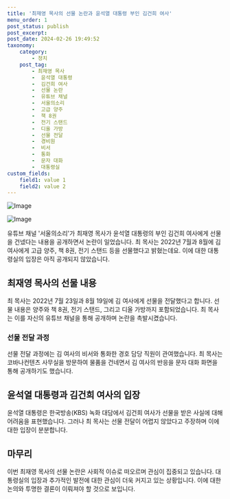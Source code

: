 ```yaml
---
title: '최재영 목사의 선물 논란과 윤석열 대통령 부인 김건희 여사'
menu_order: 1
post_status: publish
post_excerpt: 
post_date: 2024-02-26 19:49:52
taxonomy:
    category:
        - 정치
    post_tag:
        - 최재영 목사
        -  윤석열 대통령
        -  김건희 여사
        -  선물 논란
        -  유튜브 채널
        -  서울의소리
        -  고급 양주
        -  책 8권
        -  전기 스탠드
        -  디올 가방
        -  선물 전달
        -  경비원
        -  비서
        -  통화
        -  문자 대화
        -  대통령실
custom_fields:
    field1: value 1
    field2: value 2
---
```


![Image](https://imgnews.pstatic.net/image/028/2024/02/25/0002678321_001_20240226092701074.jpg?type=w647)

![Image](https://imgnews.pstatic.net/image/028/2024/02/25/0002678321_002_20240226092701127.jpg?type=w647)

유튜브 채널 '서울의소리'가 최재영 목사가 윤석열 대통령의 부인 김건희 여사에게 선물을 건넸다는 내용을 공개하면서 논란이 일었습니다. 최 목사는 2022년 7월과 8월에 김 여사에게 고급 양주, 책 8권, 전기 스탠드 등을 선물했다고 밝혔는데요. 이에 대한 대통령실의 입장은 아직 공개되지 않았습니다.
## 최재영 목사의 선물 내용
최 목사는 2022년 7월 23일과 8월 19일에 김 여사에게 선물을 전달했다고 합니다. 선물 내용은 양주와 책 8권, 전기 스탠드, 그리고 디올 가방까지 포함되었습니다. 최 목사는 이를 자신의 유튜브 채널을 통해 공개하며 논란을 촉발시켰습니다.
### 선물 전달 과정
선물 전달 과정에는 김 여사의 비서와 통화한 경호 담당 직원이 관여했습니다. 최 목사는 코바나컨텐츠 사무실을 방문하여 물품을 건네면서 김 여사의 반응을 문자 대화 화면을 통해 공개하기도 했습니다.
## 윤석열 대통령과 김건희 여사의 입장
윤석열 대통령은 한국방송(KBS) 녹화 대담에서 김건희 여사가 선물을 받은 사실에 대해 어려움을 표현했습니다. 그러나 최 목사는 선물 전달이 어렵지 않았다고 주장하며 이에 대한 입장이 분분합니다.
## 마무리
이번 최재영 목사의 선물 논란은 사회적 이슈로 떠오르며 관심이 집중되고 있습니다. 대통령실의 입장과 추가적인 발전에 대한 관심이 더욱 커지고 있는 상황입니다. 이에 대한 논의와 투명한 결론이 이뤄져야 할 것으로 보입니다.
